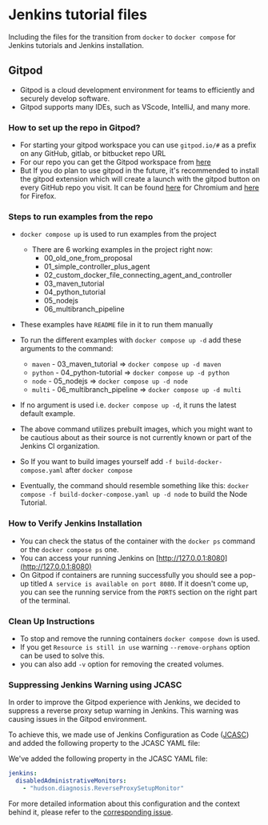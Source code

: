 # Jenkins tutorial files

Including the files for the transition from `docker` to `docker compose` for Jenkins tutorials and Jenkins installation.

## Gitpod

* Gitpod is a cloud development environment for teams to efficiently and securely develop software.
* Gitpod supports many IDEs, such as VScode, IntelliJ, and many more.

### How to set up the repo in Gitpod?

* For starting your gitpod workspace you can use `gitpod.io/#` as a prefix on any GitHub, gitlab, or bitbucket repo URL
* For our repo you can get the Gitpod workspace from [here](https://gitpod.io/#https://github.com/ash-sxn/GSoC-2023-docker-based-quickstart)
* But If you do plan to use gitpod in the future, it's recommended to install the gitpod extension which will create a launch with the gitpod button on every GitHub repo you visit.
  It can be found [here](https://chrome.google.com/webstore/detail/gitpod-online-ide/dodmmooeoklaejobgleioelladacbeki) for Chromium and [here](https://addons.mozilla.org/firefox/addon/gitpod/) for Firefox.
### Steps to run examples from the repo
* `docker compose up` is used to run examples from the project
    * There are 6 working examples in the project right now:
        * 00_old_one_from_proposal
        * 01_simple_controller_plus_agent
        * 02_custom_docker_file_connecting_agent_and_controller
        * 03_maven_tutorial
        * 04_python_tutorial
        * 05_nodejs
        * 06_multibranch_pipeline
* These examples have `README` file in it to run them manually

* To run the different examples with `docker compose up -d` add these arguments to the command:
    * `maven` - 03_maven_tutorial => `docker compose up -d maven`
    * `python` - 04_python-tutorial => `docker compose up -d python`
    * `node` - 05_nodejs => `docker compose up -d node`
    * `multi` - 06_multibranch_pipeline => `docker compose up -d multi`
* If no argument is used i.e. `docker compose up -d`, it runs the latest default example.
* The above command utilizes prebuilt images, which you might want to be cautious about as their source is not currently known or part of the Jenkins CI organization.
* So If you want to build images yourself add `-f build-docker-compose.yaml` after `docker compose`
* Eventually, the command should resemble something like this: `docker compose -f build-docker-compose.yaml up -d node` to build the Node Tutorial.

### How to Verify Jenkins Installation
* You can check the status of the container with the `docker ps` command or the `docker compose ps` one.
* You can access your running Jenkins on [http://127.0.0.1:8080](http://127.0.0.1:8080)
* On Gitpod if containers are running successfully you should see a pop-up titled `A service is available on port 8080`.
  If it doesn't come up, you can see the running service from the `PORTS` section on the right part of the terminal.

### Clean Up Instructions
* To stop and remove the running containers `docker compose down` is used.
* If you get `Resource is still in use` warning `--remove-orphans` option can be used to solve this.
* you can also add `-v` option for removing the created volumes.

### Suppressing Jenkins Warning using JCASC

In order to improve the Gitpod experience with Jenkins, we decided to suppress a reverse proxy setup warning in Jenkins.
This warning was causing issues in the Gitpod environment.

To achieve this, we made use of Jenkins Configuration as Code ([JCASC](https://www.jenkins.io/projects/jcasc/)) and added the following property to the JCASC YAML file:

We've added the following property in the JCASC YAML file:

```yaml
jenkins:
  disabledAdministrativeMonitors:
    - "hudson.diagnosis.ReverseProxySetupMonitor"
```

For more detailed information about this configuration and the context behind it, please refer to the [corresponding issue](https://github.com/ash-sxn/GSoC-2023-docker-based-quickstart/issues/61).